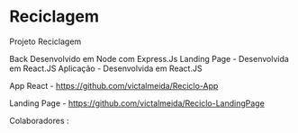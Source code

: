 # Reciclagem
Projeto Reciclagem

Back Desenvolvido em Node com Express.Js
Landing Page - Desenvolvida em React.JS
Aplicação - Desenvolvida em React.JS

App React - https://github.com/victalmeida/Reciclo-App

Landing Page - https://github.com/victalmeida/Reciclo-LandingPage

Colaboradores : 

